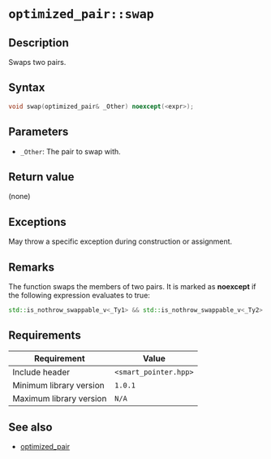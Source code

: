 # `optimized_pair::swap`

## Description

Swaps two pairs.

## Syntax

```cpp
void swap(optimized_pair& _Other) noexcept(<expr>);
```

## Parameters

- `_Other`: The pair to swap with.

## Return value

(none)

## Exceptions

May throw a specific exception during construction or assignment.

## Remarks

The function swaps the members of two pairs. It is marked as **noexcept** if the following expression evaluates to true:

```cpp
std::is_nothrow_swappable_v<_Ty1> && std::is_nothrow_swappable_v<_Ty2>
```

## Requirements

| Requirement             | Value                 |
|-------------------------|-----------------------|
| Include header          | `<smart_pointer.hpp>` |
| Minimum library version | `1.0.1`               |
| Maximum library version | `N/A`                 |

## See also

- [optimized_pair](optimized_pair.md)